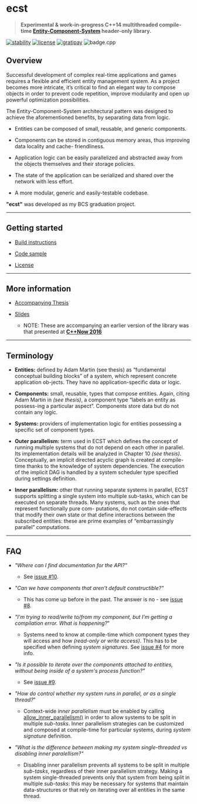 # ecst

> **Experimental & work-in-progress C++14 multithreaded compile-time [Entity-Component-System](https://en.wikipedia.org/wiki/Entity_component_system) header-only library.**

[![stability][badge.stability]][stability]
[![license][badge.license]][license]
[![gratipay][badge.gratipay]][gratipay]
![badge.cpp](https://img.shields.io/badge/c++-14-ff69b4.svg?style=flat-square)

[badge.stability]: https://img.shields.io/badge/stability-experimental-orange.svg?style=flat-square
[badge.license]: http://img.shields.io/badge/license-afl%203.0-blue.svg?style=flat-square
[badge.gratipay]: https://img.shields.io/gratipay/user/SuperV1234.svg?style=flat-square

[stability]: http://github.com/badges/stability-badges
[license]: https://github.com/SuperV1234/ecst/blob/master/LICENSE
[gratipay]: https://gratipay.com/~SuperV1234/



## Overview

Successful development of complex real-time applications and games requires a flexible and efficient entity management system. As a project becomes more intricate, it’s critical to find an elegant way to compose objects in order to prevent code repetition, improve modularity and open up powerful optimization possibilities.

The Entity-Component-System architectural pattern was designed to achieve the aforementioned benefits, by separating data from logic.

* Entities can be composed of small, reusable, and generic components.

* Components can be stored in contiguous memory areas, thus improving data locality and cache-
friendliness.

* Application logic can be easily parallelized and abstracted away from the objects themselves and
their storage policies.

* The state of the application can be serialized and shared over the network with less effort.

* A more modular, generic and easily-testable codebase.

**"ecst"** was developed as my BCS graduation project.

---------------------------------------------------------------------------------------------------

## Getting started

* [Build instructions](BUILD_INSTRUCTIONS.md)

* [Code sample](CODE_SAMPLE.md)

* [License](LICENSE)

---------------------------------------------------------------------------------------------------

## More information

* [Accompanying Thesis](https://github.com/SuperV1234/bcs_thesis)

* [Slides](https://github.com/SuperV1234/cppnow2016)

    * NOTE: These are accompanying an earlier version of the library was that presented at [**C++Now 2016**](https://cppnow2016.sched.org/event/6SgH/implementation-of-a-multithreaded-compile-time-ecs-in-c14)

--------------------------------------------------------------------------------------------------

## Terminology

* **Entities:** defined by Adam Martin (see thesis) as “fundamental conceptual building blocks” of a system, which represent concrete application ob-jects. They have no application-specific data or logic.

* **Components:** small, reusable, types that compose entities. Again, citing Adam Martin in *(see thesis)*, a component type “labels an entity as possess-ing a particular aspect”. Components store data but do not contain any logic.

* **Systems:** providers of implementation logic for entities possessing a specific set of component types.

* **Outer parallelism:** term used in ECST which defines the concept of running multiple systems that do not depend on each other in parallel. Its implementation details will be analyzed in Chapter 10 *(see thesis)*. Conceptually, an implicit directed acyclic graph is created at compile-time thanks to the knowledge of system dependencies. The execution of the implicit DAG is handled by a
system scheduler type specified during settings definition.

* **Inner parallelism:** other that running separate systems in parallel, ECST supports splitting a single system into multiple sub-tasks, which can be executed on separate threads. Many systems, such as the ones that represent functionally pure com- putations, do not contain side-effects that modify their own state or that define interactions between the subscribed entities: these are prime examples of “embarrassingly parallel” computations. 

---------------------------------------------------------------------------------------------------

## FAQ

* *"Where can I find documentation for the API?"*

    * See [issue #10](https://github.com/SuperV1234/ecst/issues/10).

* *"Can we have components that aren't default constructible?"*

    * This has come up before in the past. The answer is no - see [issue #8](https://github.com/SuperV1234/ecst/issues/8).

* *"I'm trying to read/write to/from my component, but I'm getting a compilation error. What is happening?*"

    * Systems need to know at compile-time which component types they will access and how *(read-only or write access)*. This has to be specified when defining *system signatures*. See [issue #4](https://github.com/SuperV1234/ecst/issues/4) for more info.

* *"Is it possible to iterate over the components attached to entities, without being inside of a system's process function?"*

    * See [issue #9](https://github.com/SuperV1234/ecst/issues/9#issuecomment-244577591).

* *"How do control whether my system runs in parallel, or as a single thread?*"

    * Context-wide *inner parallelism* must be enabled by calling [allow_inner_parallelism()](https://github.com/SuperV1234/ecst/blob/7f0f84a0e496d0a83ce07a41260f08528bbf79ac/include/ecst/settings/data.hpp#L118) in order to allow systems to be split in multiple *sub-tasks*. Inner parallelism strategies can be customized and composed at compile-time for particular systems, during *system signature* definition.

*  *"What is the difference between making my system single-threaded vs disabling inner paralellism?"*

    * Disabling inner parallelism prevents all systems to be split in multiple *sub-tasks*, regardless of their inner parallelism strategy. Making a system single-threaded prevents only that system from being split in multiple *sub-tasks*: this may be necessary for systems that maintain data-structures or that rely on iterating over all entities in the same thread.


